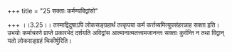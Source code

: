 +++
title = "25 सक्ताः कर्मण्यविद्वांसो"

+++
।।3.25।। तस्माद्विदुषाऽपि लोकसङ्ग्रहार्थं तत्कृपया कर्म
कर्त्तव्यमित्युपसंहरन्नाह सक्ता इति। उभयोः कर्माचरणे प्राप्ते प्रकारभेदं
दर्शयति अविद्वांस आत्मानात्मतत्त्वमजानन्तः सक्ताः कुर्वन्ति न तथा
विद्वान् यतो लोकसङ्ग्रहं चिकीर्षुरिति।
